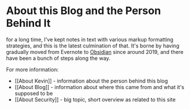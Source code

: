 # About this Blog and the Person Behind It

for a long time, I've kept notes in text with various markup formatting strategies, and this is the latest culmination of that.  It's borne by having gradually moved from Evernote to [Obsidian](https://obsidian.md) since around 2019, and there have been a bunch of steps along the way.

For more information:
- [[About Kevin]] - information about the person behind this blog
- [[About Blog]] - information about where this came from and what it's supposed to be
- [[About Security]] - big topic, short overview as related to this site
